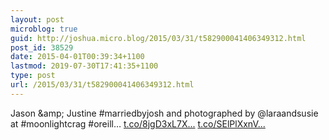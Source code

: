 ```yaml
---
layout: post
microblog: true
guid: http://joshua.micro.blog/2015/03/31/t582900041406349312.html
post_id: 38529
date: 2015-04-01T00:39:34+1100
lastmod: 2019-07-30T17:41:35+1100
type: post
url: /2015/03/31/t582900041406349312.html
---
```

Jason &amp;amp; Justine #marriedbyjosh and photographed by @laraandsusie at #moonlightcrag #oreill… [t.co/8jgD3xL7X...](http://t.co/8jgD3xL7XR) [t.co/SElPlXxnV...](http://t.co/SElPlXxnVr)
